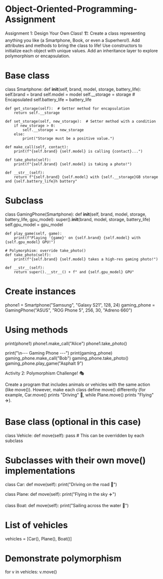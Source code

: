 # Object-Oriented-Programming-Assignment
Assignment 1: Design Your Own Class! 🏗️
Create a class representing anything you like (a Smartphone, Book, or even a Superhero!).
Add attributes and methods to bring the class to life!
Use constructors to initialize each object with unique values.
Add an inheritance layer to explore polymorphism or encapsulation.


# Base class
class Smartphone:
    def __init__(self, brand, model, storage, battery_life):
        self.brand = brand
        self.model = model
        self.__storage = storage  # Encapsulated
        self.battery_life = battery_life

    def get_storage(self):  # Getter method for encapsulation
        return self.__storage

    def set_storage(self, new_storage):  # Setter method with a condition
        if new_storage > 0:
            self.__storage = new_storage
        else:
            print("Storage must be a positive value.")

    def make_call(self, contact):
        print(f"{self.brand} {self.model} is calling {contact}...")

    def take_photo(self):
        print(f"{self.brand} {self.model} is taking a photo!")

    def __str__(self):
        return f"{self.brand} {self.model} with {self.__storage}GB storage and {self.battery_life}h battery"


# Subclass
class GamingPhone(Smartphone):
    def __init__(self, brand, model, storage, battery_life, gpu_model):
        super().__init__(brand, model, storage, battery_life)
        self.gpu_model = gpu_model

    def play_game(self, game):
        print(f"Playing '{game}' on {self.brand} {self.model} with {self.gpu_model} GPU!")

    # Polymorphism: override take_photo()
    def take_photo(self):
        print(f"{self.brand} {self.model} takes a high-res gaming photo!")

    def __str__(self):
        return super().__str__() + f" and {self.gpu_model} GPU"


# Create instances
phone1 = Smartphone("Samsung", "Galaxy S21", 128, 24)
gaming_phone = GamingPhone("ASUS", "ROG Phone 5", 256, 30, "Adreno 660")

# Using methods
print(phone1)
phone1.make_call("Alice")
phone1.take_photo()

print("\n--- Gaming Phone ---")
print(gaming_phone)
gaming_phone.make_call("Bob")
gaming_phone.take_photo()
gaming_phone.play_game("Asphalt 9")


Activity 2: Polymorphism Challenge! 🎭

Create a program that includes animals or vehicles with the same action (like move()). However, make each class define move() differently (for example, Car.move() prints "Driving" 🚗, while Plane.move() prints "Flying" ✈️).


# Base class (optional in this case)
class Vehicle:
    def move(self):
        pass  # This can be overridden by each subclass


# Subclasses with their own move() implementations
class Car:
    def move(self):
        print("Driving on the road 🚗")


class Plane:
    def move(self):
        print("Flying in the sky ✈️")


class Boat:
    def move(self):
        print("Sailing across the water 🚤")


# List of vehicles
vehicles = [Car(), Plane(), Boat()]

# Demonstrate polymorphism
for v in vehicles:
    v.move()
